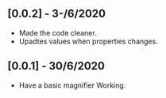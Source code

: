 ## [0.0.2] - 3-/6/2020

- Made the code cleaner.
- Upadtes values when properties changes.

## [0.0.1] - 30/6/2020

- Have a basic magnifier Working.
